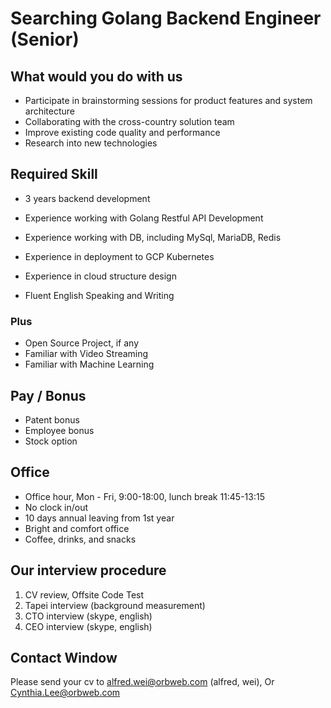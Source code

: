 
# Searching Golang Backend Engineer (Senior)

## What would you do with us

- Participate in brainstorming sessions for product features and system architecture
- Collaborating with the cross-country solution team 
- Improve existing code quality and performance 
- Research into new technologies 

## Required Skill

- 3 years backend development

- Experience working with Golang Restful API Development
- Experience working with DB, including MySql, MariaDB, Redis  
- Experience in deployment to GCP Kubernetes
- Experience in cloud structure design
- Fluent English Speaking and Writing

### Plus

- Open Source Project, if any
- Familiar with Video Streaming
- Familiar with Machine Learning

## Pay / Bonus

- Patent bonus
- Employee bonus
- Stock option

## Office

- Office hour, Mon - Fri, 9:00-18:00, lunch break 11:45-13:15
- No clock in/out
- 10 days annual leaving from 1st year
- Bright and comfort office 
- Coffee, drinks, and snacks 

## Our interview procedure

1. CV review, Offsite Code Test
2. Tapei interview (background measurement)
3. CTO interview (skype, english)
4. CEO interview (skype, english)

## Contact Window

Please send your cv to alfred.wei@orbweb.com (alfred, wei), Or Cynthia.Lee@orbweb.com
 

